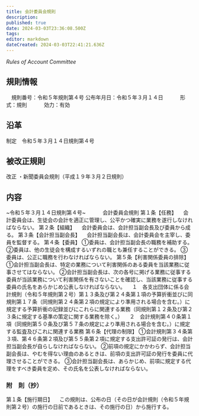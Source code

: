 ```yaml
---
title: 会計委員会規則
description: 
published: true
date: 2024-03-03T23:36:08.500Z
tags: 
editor: markdown
dateCreated: 2024-03-03T22:41:21.636Z
---
```


*Rules of Account Committee*
## 規則情報
&emsp;規則番号：令和５年規則第４号
公布年月日：令和５年３月１４日
　　　形式：規則
　　　効力：有効
## 沿革
制定　令和５年３月１４日規則第４号
## 被改正規則
改正
・新聞委員会規則（平成１９年３月２日規則）
## 内容
~令和５年３月１４日規則第４号~
　　　会計委員会規則
第１条【任務】
　会計委員会は、生徒会の会計を適正に管理し、公平かつ確実に業務を遂行しなければならない。
第２条【組織】
　会計委員会は、会計担当副会長及び委員から成る。
第３条【会計担当副会長】
　会計担当副会長は、会計委員会を主宰し、委員を監督する。
第４条【委員】
①委員は、会計担当副会長の職務を補助する。
②委員は、他の生徒会を構成するいずれの職とも兼任することができる。
③委員は、公正に職務を行わなければならない。
第５条【利害関係委員の排除】
①会計担当副会長は、特定の業務について利害関係のある委員を当該業務に従事させてはならない。
②会計担当副会長は、次の各号に掲げる業務に従事する委員が当該業務について利害関係を有さないことを確認し、当該業務に従事する委員の氏名をあらかじめ公表しなければならない。
　１　各支出団体に係る会計規則（令和５年規則第２号）第１３条及び第２４条第１項の予算折衝並びに同規則第１７条（同規則第２４条第２項の規定により準用される場合を含む。）に規定する予算折衝の記録並びにこれらに関連する業務（同規則第１２条及び第２３条に規定する基準の策定に関する業務を除く。）
　２　会計規則第４０条第１項（同規則第５０条及び第５７条の規定により準用される場合を含む。）に規定する監査及びこれに関連する業務
第６条【代理の制限】
①会計規則第３４条第３項、第４６条第２項及び第５５条第２項に規定する支出許可証の発行は、会計担当副会長が自らしなければならない。
②前項の規定にかかわらず、会計担当副会長は、やむを得ない理由のあるときは、前項の支出許可証の発行を委員に代理させることができる。
③会計担当副会長は、あらかじめ、前項に規定する代理をすべき委員を定め、その氏名を公表しなければならない。
### 附　則（抄）
第１条【施行期日】
　この規則は、公布の日（その日が会計規則（令和５年規則第２号）の施行の日前であるときは、その施行の日）から施行する。
